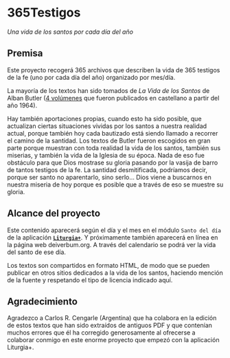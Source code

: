# 365Testigos
*Una vida de los santos por cada día del año*

## Premisa

Este proyecto recogerá 365 archivos que describen la vida de 365 testigos de la fe (uno por cada día del año) organizado por mes/día.

La mayoría de los textos han sido tomados de *La Vida de los Santos*  de Alban Butler ([4 volúmenes](http://bit.ly/2QrBNnS) que fueron publicados en castellano a partir del año 1964).

Hay también aportaciones propias, cuando esto ha sido posible, que actualizan ciertas situaciones vividas por los santos a nuestra realidad actual, porque también hoy cada bautizado está siendo llamado a recorrer el camino de la santidad. Los textos de Butler fueron escogidos en gran parte porque muestran con toda realidad la vida de los santos, también sus miserias, y también la vida de la Iglesia de su época. Nada de eso fue obstáculo para que Dios mostrase su gloria pasando por la vasija de barro de tantos testigos de la fe. La santidad desmitificada, podríamos decir, porque ser santo no aparentarlo, sino serlo... Dios viene a buscarnos en nuestra miseria de hoy porque es posible que a través de eso se muestre su gloria.

## Alcance del proyecto
Este contenido aparecerá según el día y el mes en el módulo <code>Santo del día</code> de la aplicación **<code>[Liturgia+](https://play.google.com/store/apps/details?id=org.deiverbum.app)</code>**. Y próximamente también aparecerá en línea en la página web deiverbum.org. A través del calendario se podrá ver la vida del santo de ese día.

Los textos son compartidos en formato HTML, de modo que se pueden publicar en otros sitios dedicados a la vida de los santos, haciendo mención de la fuente y respetando el tipo de licencia indicado aquí.

## Agradecimiento
Agradezco a Carlos R. Cengarle (Argentina) que ha colabora en la edición de estos textos que han sido extraídos de antiguos PDF y que contenían muchos errores que él ha corregido generosamente al ofrecerse a colaborar conmigo en este enorme proyecto que empezó con la aplicación Liturgia+.
